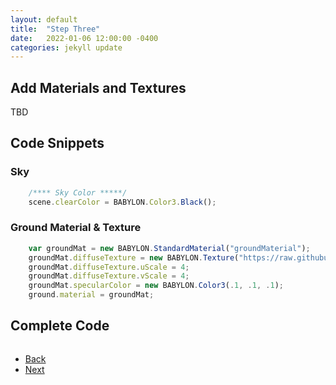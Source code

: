 ```yaml
---
layout: default
title:  "Step Three"
date:   2022-01-06 12:00:00 -0400
categories: jekyll update
---
```

## Add Materials and Textures

TBD

## Code Snippets

### Sky

```javascript
    /**** Sky Color *****/
    scene.clearColor = BABYLON.Color3.Black();
```

### Ground Material & Texture

```javascript
    var groundMat = new BABYLON.StandardMaterial("groundMaterial");
    groundMat.diffuseTexture = new BABYLON.Texture("https://raw.githubusercontent.com/aprilspeight/workshop-babylonjs/main/rm187-mynt-34.jpg", scene);   
    groundMat.diffuseTexture.uScale = 4;
    groundMat.diffuseTexture.vScale = 4;
    groundMat.specularColor = new BABYLON.Color3(.1, .1, .1);
    ground.material = groundMat;
```

## Complete Code

```javascript

```

<ul class="actions">
<li><a href="https://aprilspeight.github.io/workshop-babylonjs/jekyll/update/2022/01/07/step-two.html" class="button special">Back</a></li>
<li><a href="https://aprilspeight.github.io/workshop-babylonjs/jekyll/update/2022/01/05/step-four.html" class="button">Next</a></li>
</ul>